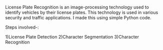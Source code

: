 License Plate Recognition is an image-processing technology used to identify vehicles by their license plates. This technology is used in various security and traffic applications. I made this using simple Python code.

Steps involved-: 

  1)License Plate Detection
  2)Character Segmentation
  3)Character Recognition
  

